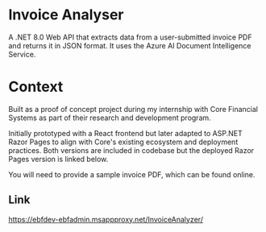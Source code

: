 # Invoice Analyser

A .NET 8.0 Web API that extracts data from a user-submitted invoice PDF and returns it in JSON format. It uses the Azure AI Document Intelligence Service.

# Context

Built as a proof of concept project during my internship with Core Financial Systems as part of their research and development program.  

Initially prototyped with a React frontend but later adapted to ASP.NET Razor Pages to align with Core's existing ecosystem and deployment practices. Both versions are included in codebase but the deployed Razor Pages version is linked below.

You will need to provide a sample invoice PDF, which can be found online.

## Link
https://ebfdev-ebfadmin.msappproxy.net/InvoiceAnalyzer/




